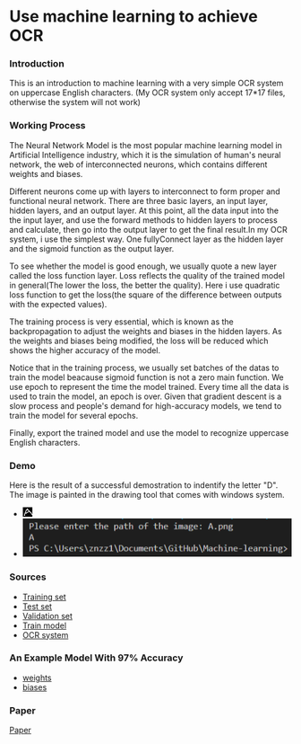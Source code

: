 # Use machine learning to achieve OCR

### Introduction
This is an introduction to machine learning with a very simple OCR system on uppercase English characters.
(My OCR system only accept 17*17 files, otherwise the system will not work)

### Working Process
The Neural Network Model is the most popular machine learning model in Artificial Intelligence industry, which it is the simulation of human's neural network, the web of interconnected neurons, which contains different weights and biases.

Different neurons come up with layers to interconnect to form proper and functional neural network. There are three basic layers, an input layer, hidden layers, and an output layer. At this point, all the data input into the the input layer, and use the forward methods to hidden layers to process and calculate, then go into the output layer to get the final result.In my OCR system, i use the simplest way. One fullyConnect layer as the hidden layer and the sigmoid function as the output layer.

To see whether the model is good enough, we usually quote a new layer called the loss function layer. Loss reflects the quality of the trained model in general(The lower the loss, the better the quality). Here i use quadratic loss function to get the loss(the square of the difference between outputs with the expected values).

The training process is very essential, which is known as the backpropagation to adjust the weights and biases in the hidden layers. As the weights and biases being modified, the loss will be reduced which shows the higher accuracy of the model.

Notice that in the training process, we usually set batches of the datas to train the model beacause sigmoid function is not a zero main function. We use epoch to represent the time the model trained. Every time all the data is used to train the model, an epoch is over. Given that gradient descent is a slow process and people's demand for high-accuracy models, we tend to train the model for several epochs.

Finally, export the trained model and use the model to recognize uppercase English characters.

### Demo
Here is the result of a successful demostration to indentify the letter "D". The image is painted in the drawing tool that comes with windows system.
* ![Image of A](https://github.com/znzz1/Machine-learning/blob/main/A.png)
* ![Use my system to recognize the image](https://github.com/znzz1/Machine-learning/blob/main/Demo%20Result.png)

### Sources
* [Training set](https://github.com/znzz1/Machine-learning/blob/main/train.npy)
* [Test set](https://github.com/znzz1/Machine-learning/blob/main/test.npy)
* [Validation set](https://github.com/znzz1/Machine-learning/blob/main/validate.npy)
* [Train model](https://github.com/znzz1/Machine-learning/blob/main/trainModel.py)
* [OCR system](https://github.com/znzz1/Machine-learning/blob/main/OCR.py)

### An Example Model With 97% Accuracy
* [weights](https://github.com/znzz1/Machine-learning/blob/main/weights.csv)
* [biases](https://github.com/znzz1/Machine-learning/blob/main/biases.csv)

### Paper
[Paper](https://github.com/znzz1/Machine-learning/blob/main/paper.docx)

